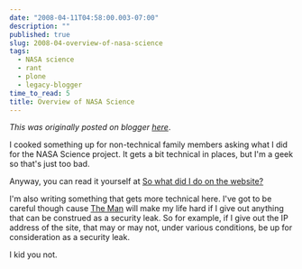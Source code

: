 ```yaml
---
date: "2008-04-11T04:58:00.003-07:00"
description: ""
published: true
slug: 2008-04-overview-of-nasa-science
tags:
  - NASA science
  - rant
  - plone
  - legacy-blogger
time_to_read: 5
title: Overview of NASA Science
---
```


_This was originally posted on blogger [here](https://pydanny.blogspot.com/2008/04/overview-of-nasa-science.html)_.

I cooked something up for non-technical family members asking what I did for the NASA Science project. It gets a bit technical in places, but I'm a geek so that's just too bad.

Anyway, you can read it yourself at [So what did I do on the website?](/posts/2008-04-so-what-did-i-do-on-website)

I'm also writing something that gets more technical here. I've got to be careful though cause [The Man](https://hitss.hq.nasa.gov/it_security.htm) will make my life hard if I give out anything that can be construed as a security leak. So for example, if I give out the IP address of the site, that may or may not, under various conditions, be up for consideration as a security leak.

I kid you not.
